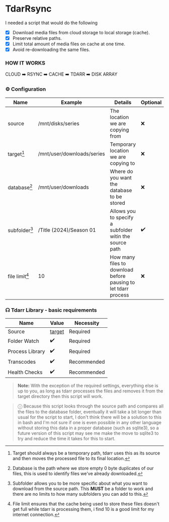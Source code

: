# TdarRsync 

I needed a script that would do the following
- [x] Download media files from cloud storage to local storage (cache).
- [x] Preserve relative paths.
- [x] Limit total amount of media files on cache at one time.
- [x] Avoid re-downloading the same files.

### HOW IT WORKS
CLOUD ➡️ RSYNC ➡️ CACHE ➡️ TDARR ➡️ DISK ARRAY

### ⚙️ Configuration
| Name  | Example | Details | Optional |
| ------------- | ------------- | ------------- | ------------- |
| source     | /mnt/disks/series | The location we are copying from  | ❌ |
| target[^1]     | /mnt/user/downloads/series | Temporary location we are copying to | ❌ |
| database[^2]   | /mnt/user/downloads | Where do you want the database to be stored  | ❌ |
| subfolder[^3]  | /Title (2024)/Season 01 | Allows you to specify a subfolder witin the source path  | ✔️ |
| file limit[^4] | 10 | How many files to download before pausing to let tdarr process | ❌ |

[^1]: Target should always be a temporary path, tdarr uses this as its source and then moves the processed file to its final location.
[^2]: Database is the path where we store empty 0 byte duplicates of our files, this is used to identify files we've already downloaded.
[^3]: Subfolder allows you to be more specific about what you want to download from the source path. This **MUST** be a folder to work
and there are no limits to how many subfolders you can add to this.
[^4]: File limit ensures that the cache being used to store these files doesn't get full while tdarr is processing them, i find 10 is a good limit for my internet connection.

### ☊ Tdarr Library - basic requirements
|     Name     |    Value    | Necessity |
| ------------- | ------------- | ------------- |
| Source         | [target](#%EF%B8%8F-configuration) | Required |
| Folder Watch   | ✔️ | Required |
| Process Library| ✔️ | Required |
| Transcodes     | ✔️ | Recommended |
| Health Checks  | ✔️ | Recommended |
>**Note:** With the exception of the required settings, everything else is up to you, as long as tdarr processes the files and removes it
from the target directory then this script will work.

>ⓘ Because this script looks through the source path and compares all the files to the database folder, eventually it will take a bit longer than usual for the script to start, I don't think there will be a solution to this in bash and I'm not sure if one is even possible in any other language without storing this data in a proper database (such as sqlite3), so a future version of this script may see me make the move to sqlite3 to try and reduce the time it takes for this to start.
